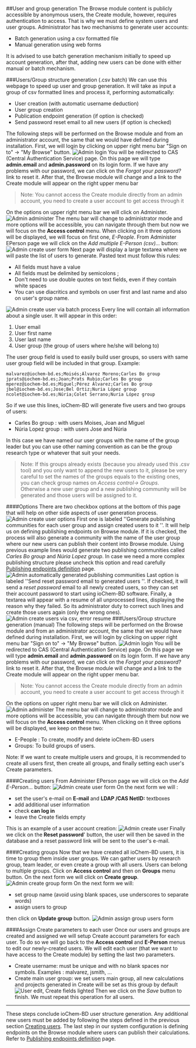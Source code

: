 ##User and group generation
The Browse module content is publicly accessible by anonymous users, the Create module, however, requires authentication to access. That is why we must define system users and user groups.
Administrator has two mechanisms to generate user accounts:

* Batch generation using a csv formatted file
* Manual generation using web forms

It is advised to use batch generation mechanism initially to speed up account generation, after that, adding new users can be done with either manual or batch mechanism.
<span id="batch"></span>

###Users/Group structure generation (.csv batch)
We can use this webpage to speed up user and group generation. It will take as input a group of csv formatted lines and process it, performing automatically:

* User creation (with automatic username deduction)
* User group creation
* Publication endpoint generation (if option is checked)
* Send password reset email to all new users (if option is checked)

The following steps will be performed on the Browse module and from an administrator account, the same that we would have defined during installation.
First, we will login by clicking on upper right menu bar "Sign on to" -&gt; "My Browse" button.
![Admin login](/images/First_login.png)
You will be redirected to CAS (Central Authentication Service) page.
On this page we will type **admin.email** and **admin.password** on its login form. If we have any problems with our password, we can click on the *Forgot your password?* link to reset it.
After that, the Browse module will change and a link to the Create module will appear on the right upper menu bar

>Note: You cannot access the Create module directly from an admin account, you need to create a user account to get access through it

On the options on upper right menu bar we will click on Administer.
![Admin administer](/images/Admin_administer.png)
The menu bar will change to administrator mode and more options will be accessible, you can navigate through them but now we will focus on the **Access control** menu.
When clicking on it three options will be displayed, we will focus on first one, *E-People*.
From Administer EPerson page we will click on the *Add multiple E-Person (csv)...* button:
![Admin create user form](/images/Admin_createuser.png)
Next page will display a large textarea where we will paste the list of users to generate. Pasted text must follow this rules:
   * All fields must have a value
   * All fields must be delimited by semicolons ;
   * Don't need to use double quotes on text fields, even if they contain white spaces
   * You can use diacritics and symbols on user first and last name and also on user's group name.

![Admin create user via batch process](/images/Admin_createuser_csv.png)
Every line will contain all information about a single user. It will appear in this order:
   1. User email
   2. User first name
   3. User last name
   4. User group (the group of users where he/she will belong to)

The user group field is used to easily build user groups, so users with same user group field will be included in that group. Example:
```code
malvarez@iochem-bd.es;Moisés;Álvarez Moreno;Carles Bo group
jprats@iochem-bd.es;Joan;Prats Rubio;Carles Bo group
mperez@iochem-bd.es;Miguel;Pérez Álvarez;Carles Bo group
jbel@iochem-bd.es;Jose;Bel Ortiz;Nuria López group
ncolet@iochem-bd.es;Núria;Colet Serrano;Nuria López group
```
So if we use this lines, ioChem-BD will generate five users and two groups of users:
   * Carles Bo group : with users Moises, Joan and Miguel
   * Núria Lopez group : with users Jose and Núria

In this case we have named our user groups with the name of the group leader but you can use other naming convention as can be the group research type or whatever that suit your needs.

> Note: If this groups already exists (because you already used this .csv tool) and you only want to append the new users to it, please be very careful to set the names of the groups equals to the existing ones, you can check group names on *Access control-&gt; Groups*.<br/>Otherwise a new user group and a new publishing community will be generated and those users will be assigned to it.

####Options
There are two checkbox options at the bottom of this page that will help on other side aspects of user generation process.
![Admin create user options](/images/Admin_createuser_csv_options.png)
First one is labeled ''Generate publishing communities for each user group and assign created users to it ''. It will help us on defining publishing endpoints on Browse module. If it is checked, the process will also generate a community with the name of the user group where our new users can publish their content into Browse module. Using previous example lines would generate two publishing communities called *Carles Bo group* and *Núria Lopez group*.
In case we need a more complex publishing structure please uncheck this option and read carefully [Publishing endpoints definition](/installation/Publishing_endpoints_definition.md) page.
![Admin automatically generated publishing communities](/images/Admin_createuser_csv_community.png)
Last option is labeled ''Send reset password email to generated users ''. If checked, it will send a *reset password* email to all newly created users, so they can set their account password to start using ioChem-BD software. Finally, a textarea will appear with a resume of all unprocessed lines, displaying the reason why they failed. So its administrator duty to correct such lines and create those users again (only the wrong ones).
![Admin create users via csv, error resume](/images/Admin_createuser_csv_error_resume.png)
###Users/Group structure generation (manual)
The following steps will be performed on the Browse module and from an administrator account, the same that we would have defined during installation.
First, we will login by clicking on upper right menu bar "Sign on to" -&gt; "My Browse" button.
![Admin login](/images/First_login.png)
You will be redirected to CAS (Central Authentication Service) page.
On this page we will type **admin.email** and **admin.password** on its login form. If we have any problems with our password, we can click on the *Forgot your password?* link to reset it.
After that, the Browse module will change and a link to the Create module will appear on the right upper menu bar.

>Note: You cannot access the Create module directly from an admin account, you need to create a user account to get access through it

On the options on upper right menu bar we will click on Administer.
![Admin administer](/images/Admin_administer.png)
The menu bar will change to administrator mode and more options will be accessible, you can navigate through them but now we will focus on the **Access control** menu.
When clicking on it three options will be displayed, we keep on these two:
* E-People : To create, modify and delete ioChem-BD users
* Groups: To build groups of users.

Note: If we want to create multiple users and groups, it is recommended to create all users first, then create all groups, and finally setting each user's Create parameters.

####Creating users
<span id="users"></span> From Administer EPerson page we will click on the *Add E-Person...* button:
![Admin create user form](/images/Admin_createuser.png) On the next form we will :

* set the user's e-mail on **E-mail** and **LDAP /CAS NetID:** textboxes
* add additional user information
* check **can log in**
* leave the Create fields empty

This is an example of a user account creation:
![Admin create user](/images/Admin_createuser2.png)
Finally we click on the **Reset password**' button, the user will then be saved in the database and a reset password link will be sent to the user's e-mail.

####Creating groups
Now that we have created all ioChem-BD users, it is time to group them inside user groups.
We can gather users by research group, team leader, or even create a group with all users. Users can belong to multiple groups.
Click on **Access control** and then on **Groups** menu button. On the next form we will click on **Create group**.
![Admin create group form](/images/Admin_creategroup.png) On the next form we will:
* set group name (avoid using blank spaces, use underscores to separate words)
* assign users to group

then click on **Update group** button.
![Admin assign group users form](/images/Admin_creategroup2.png)

####Assign Create parameters to each user
Once our users and groups are created and assigned we will setup Create account parameters for each user.
To do so we will go back to the **Access control** and **E-Person** menus to edit our newly-created users.
We will edit each user (that we want to have access to the Create module) by setting the last two parameters.
* Create username: must be unique and with no blank spaces nor symbols. Examples : malvarez, jsmith, ...
* Create main user group: we set users main group, all new calculations and projects generated in Create will be set as this group by default
![User edit, Create fields lighted](/images/Admin_createuser3.png) Then we click on the *Save* button to finish. We must repeat this operation for all users.
------------------------------------------------------------------------
These steps conclude ioChem-BD user structure generation. Any additional new users must be added by following the steps defined in the previous section [Creating users](/#users).
The last step in our system configuration is defining endpoints on the Browse module where users can publish their calculations. Refer to [Publishing endpoints definition](/installation/Publishing_endpoints_definition.md) page.
